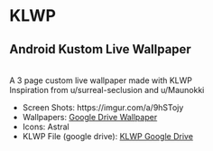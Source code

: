 # KLWP
<h2>Android Kustom Live Wallpaper</h2> <br>
A 3 page custom live wallpaper made with KLWP <br>
Inspiration from u/surreal-seclusion and u/Maunokki <br>

  <ul>
<li> Screen Shots: https://imgur.com/a/9hSTojy</li>
<li> Wallpapers: <a href="https://drive.google.com/open?id=1p0uoQXY0MpIdD-3fXimd0PJfIMmNnvLl"> Google Drive Wallpaper </a></li>
<li> Icons: Astral </li>
<li> KLWP File (google drive): <a href="https://drive.google.com/drive/folders/1ikMmfrFYaXeiAiF1XGF_K3OGZv25lxoE?usp=sharing"> KLWP Google Drive</a></li>
</ul>
